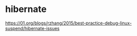 hibernate
========================

https://01.org/blogs/rzhang/2015/best-practice-debug-linux-suspend/hibernate-issues
